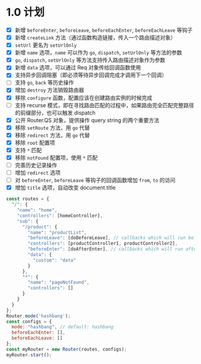 # 1.0 计划

+ [x] 新增 `beforeEnter`, `beforeLeave`, `beforeEachEnter`, `beforeEachLeave` 等钩子
+ [x] 新增 `createLink` 方法（通过函数构造链接，传入一个路由描述对象）
+ [x] `setUrl` 更名为 `setUrlOnly`
+ [x] 新增 `name` 选项，`name` 可以作为 `go`, `dispatch`, `setUrlOnly` 等方法的参数
+ [x] `go`, `dispatch`, `setUrlOnly` 等方法支持传入路由描述对象作为参数
+ [x] 新增 `data` 选项，可以通过 Req 对象传给回调函数使用
+ [x] 支持异步回调阻塞（即必须等待异步回调完成才调用下一个回调）
+ [ ] 支持 `go`, `back` 等历史操作
+ [x] 增加 `destroy` 方法销毁路由器
+ [x] 移除 `configure` 函数，配置应该在创建路由实例的时候完成
+ [ ] 支持 recurse 模式，即在寻找路由匹配的过程中，如果路由完全匹配完整路径的前缀部分，也可以触发 dispatch
+ [x] 公开 Router.QS 对象，提供操作 query string 的两个重要方法
+ [x] 移除 `setRoute` 方法，用 `go` 代替
+ [x] 移除 `redirect` 方法，用 `go` 代替
+ [x] 移除 `root` 配置项
+ [x] 支持 `*` 匹配
+ [x] 移除 `notFound` 配置项，使用 `*` 匹配
+ [ ] 完善历史记录操作
+ [ ] 增加 `redirect` 选项
+ [ ] 对 `beforeEnter`, `beforeLeave` 等钩子的回调函数增加 `from`, `to` 的访问
+ [x] 增加 `title` 选项，自动改变 document.title

```javascript
const routes = {
  "/": {
    "name": "home",
    "controllers": [homeController],
    "sub": {
      "/product": {
        "name": "productList",
        "beforeLeave": [doBeforeLeave], // callbacks which will run before switching to another route
        "controllers": [productController1, productController2],
        "beforeEnter": [doAfterEnter], // callbacks which will run after all controllers execute
        "data": {
          "custom": "data"
        }
      },
      "*": {
        "name": "pageNotFound",
        "controllers": []
      }
    }
  }
};
Router.mode('hashbang');
const configs = {
  mode: "hashbang", // default: hashbang
  beforeEachEnter: [],
  beforeEachLeave: []
};
const myRouter = new Router(routes, configs);
myRouter.start();
```
